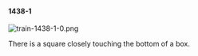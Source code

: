 #### 1438-1
![train-1438-1-0.png](https://github.com/lil-lab/nlvr/raw/master/nlvr/train/images/24/train-1438-1-0.png "train-1438-1-0.png")

There is a square closely touching the bottom of a box.